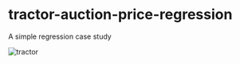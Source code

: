 # tractor-auction-price-regression
A simple regression case study

![tractor](https://giphy.com/gifs/sister-trust-deere-NcoE7BvcREUGA)
